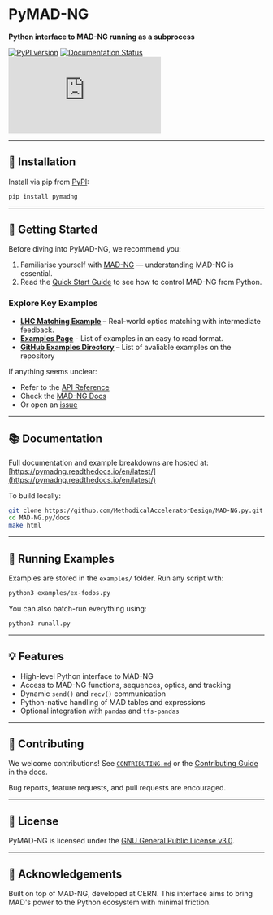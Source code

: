 # PyMAD-NG

**Python interface to MAD-NG running as a subprocess**

[![PyPI version](https://img.shields.io/pypi/v/pymadng.svg)](https://pypi.org/project/pymadng/)
[![Documentation Status](https://readthedocs.org/projects/pymadng/badge/?version=latest)](https://pymadng.readthedocs.io/en/latest/)
[![License](https://img.shields.io/github/license/MethodicalAcceleratorDesign/MAD-NG.py)](https://github.com/MethodicalAcceleratorDesign/MAD-NG.py/blob/main/LICENSE)

---

## 🚀 Installation

Install via pip from [PyPI](https://pypi.org/project/pymadng/):

```bash
pip install pymadng
```

---

## 🧠 Getting Started

Before diving into PyMAD-NG, we recommend you:

1. Familiarise yourself with [MAD-NG](https://madx.web.cern.ch/releases/madng/html/) — understanding MAD-NG is essential.
2. Read the [Quick Start Guide](https://pymadng.readthedocs.io/en/latest/quickstartguide.html) to see how to control MAD-NG from Python.

### Explore Key Examples

- **[LHC Matching Example](https://pymadng.readthedocs.io/en/latest/ex-lhc-couplingLocal.html)** – Real-world optics matching with intermediate feedback.
- **[Examples Page](https://pymadng.readthedocs.io/en/latest/examples.html)** - List of examples in an easy to read format. 
- **[GitHub Examples Directory](https://github.com/MethodicalAcceleratorDesign/MAD-NG.py/blob/main/examples/)** – List of avaliable examples on the repository

If anything seems unclear:
- Refer to the [API Reference](https://pymadng.readthedocs.io/en/latest/pymadng.html#module-pymadng)
- Check the [MAD-NG Docs](https://madx.web.cern.ch/releases/madng/html/)
- Or open an [issue](https://github.com/MethodicalAcceleratorDesign/MAD-NG.py/issues)

---

## 📚 Documentation

Full documentation and example breakdowns are hosted at:
[https://pymadng.readthedocs.io/en/latest/](https://pymadng.readthedocs.io/en/latest/)

To build locally:

```bash
git clone https://github.com/MethodicalAcceleratorDesign/MAD-NG.py.git
cd MAD-NG.py/docs
make html
```

---

## 🧪 Running Examples

Examples are stored in the `examples/` folder.
Run any script with:

```bash
python3 examples/ex-fodos.py
```

You can also batch-run everything using:

```bash
python3 runall.py
```

---

## 💡 Features

- High-level Python interface to MAD-NG
- Access to MAD-NG functions, sequences, optics, and tracking
- Dynamic `send()` and `recv()` communication
- Python-native handling of MAD tables and expressions
- Optional integration with `pandas` and `tfs-pandas`

---

## 🤝 Contributing

We welcome contributions! See [`CONTRIBUTING.md`](docs/source/contributing.md) or the [Contributing Guide](https://pymadng.readthedocs.io/en/latest/contributing.html) in the docs.

Bug reports, feature requests, and pull requests are encouraged.

---

## 📜 License

PyMAD-NG is licensed under the [GNU General Public License v3.0](https://github.com/MethodicalAcceleratorDesign/MAD-NG.py/blob/main/LICENSE).

---

## 🙌 Acknowledgements

Built on top of MAD-NG, developed at CERN. This interface aims to bring MAD's power to the Python ecosystem with minimal friction.
